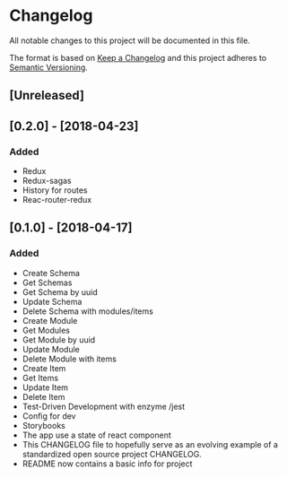 # Changelog
All notable changes to this project will be documented in this file.

The format is based on [Keep a Changelog](http://keepachangelog.com/en/1.0.0/)
and this project adheres to [Semantic Versioning](http://semver.org/spec/v2.0.0.html).

## [Unreleased]

## [0.2.0] - [2018-04-23]
### Added
- Redux
- Redux-sagas
- History for routes
- Reac-router-redux

## [0.1.0] - [2018-04-17]
### Added
- Create Schema
- Get Schemas
- Get Schema by uuid
- Update Schema
- Delete Schema with modules/items
- Create Module
- Get Modules
- Get Module by uuid
- Update Module
- Delete Module with items
- Create Item
- Get Items
- Update Item
- Delete Item
- Test-Driven Development with enzyme /jest
- Config for dev
- Storybooks
- The app use a state of react component
- This CHANGELOG file to hopefully serve as an evolving example of a standardized open source project CHANGELOG.
- README now contains a basic info for project
